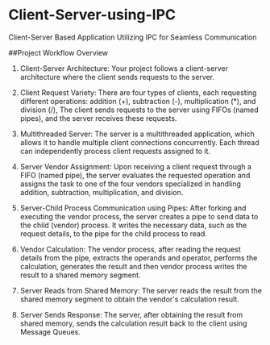 # Client-Server-using-IPC
Client-Server Based Application Utilizing IPC for Seamless Communication

##Project Workflow Overview
1. Client-Server Architecture: Your project follows a client-server architecture where the client sends requests to the server.

2. Client Request Variety: There are four types of clients, each requesting different operations: addition (+), subtraction (-), multiplication (*), and division (/), The client sends requests to the server using FIFOs (named pipes), and the server receives these requests.

3. Multithreaded Server: The server is a multithreaded application, which allows it to handle multiple client connections concurrently. Each thread can independently process client requests assigned to it.

4. Server Vendor Assignment: Upon receiving a client request through a FIFO (named pipe), the server evaluates the requested operation and assigns the task to one of the four vendors specialized in handling addition, subtraction, multiplication, and division.

5. Server-Child Process Communication using Pipes: After forking and executing the vendor process, the server creates a pipe to send data to the child (vendor) process. It writes the necessary data, such as the request details, to the pipe for the child process to read.

6. Vendor Calculation: The vendor process, after reading the request details from the pipe, extracts the operands and operator, performs the calculation, generates the result and then vendor process writes the result to a shared memory segment.

7. Server Reads from Shared Memory: The server reads the result from the shared memory segment to obtain the vendor's calculation result.

8. Server Sends Response: The server, after obtaining the result from shared memory, sends the calculation result back to the client using Message Queues.